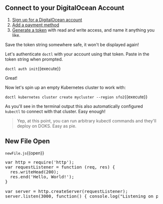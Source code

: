 ## Connect to your DigitalOcean Account

1. [Sign up for a DigitalOcean account](https://cloud.digitalocean.com/registrations/new)
2. [Add a payment method](https://cloud.digitalocean.com/account/billing)
3. [Generate a token](https://cloud.digitalocean.com/account/api/tokens/new)
with read and write access, and name it anything you like.

Save the token string somewhere safe, it won't be displayed again!

Let's authenticate `doctl` with your account using that token. Paste in the
token string when prompted.

`doctl auth init`{{execute}}

Great!

Now let's spin up an empty Kubernetes cluster to work with:

`doctl kubernetes cluster create mycluster --region sfo2`{{execute}}

As you'll see in the terminal output this also automatically configured
`kubectl` to connect with that cluster. Easy enough!

> Yep, at this point, you can run arbitrary kubectl commands and they'll
> deploy on DOKS. Easy as pie.

## New File Open

`newFile.js`{{open}}

<pre class="file" data-filename="newFile.js" data-target="replace">var http = require('http');
var requestListener = function (req, res) {
  res.writeHead(200);
  res.end('Hello, World!');
}

var server = http.createServer(requestListener);
server.listen(3000, function() { console.log("Listening on port 3000")});
</pre>
